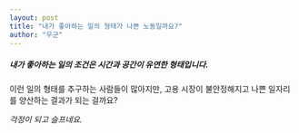 ```yaml
---
layout: post
title: "내가 좋아하는 일의 형태가 나쁜 노동일까요?"
author: "우군"
---
```

##### 내가 좋아하는 일의 조건은 시간과 공간이 유연한 형태입니다. 

이런 일의 형태를 추구하는 사람들이 많아지만, 고용 시장이 불안정해지고 나쁜 일자리를 양산하는 결과가 되는 걸까요?

*걱정이 되고 슬프네요.*
